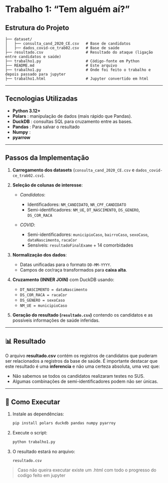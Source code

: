 

# Trabalho 1: “Tem alguém aí?”


## Estrutura do Projeto

```
├── dataset/
│   ├── consulta_cand_2020_CE.csv   # Base de candidatos
│   ├── dados_covid-ce_trab02.csv   # Base de saúde
├── resultado.csv                   # Resultado do ataque (ligação entre candidatos e saúde)
├── trabalho1.py                    # Código-fonte em Python
├── README.md                       # Este arquivo
├── trabalho1.py                    # Onde foi feito o trabalho e depois passado para jupyter
├── trabalho1.html                  # Jupyter convertido em html

```

---

##  Tecnologias Utilizadas

* **Python 3.12+**
* **Polars** : manipulação de dados (mais rápido que Pandas).
* **DuckDB** : consultas SQL para cruzamento entre as bases.
* **Pandas** : Para salvar o resultado 
* **Numpy**  : 
* **pyarrow**
---

##  Passos da Implementação

1. **Carregamento dos datasets** (`consulta_cand_2020_CE.csv` e `dados_covid-ce_trab02.csv`).
2. **Seleção de colunas de interesse**:

   * *Candidatos*:

     * Identificadores: `NM_CANDIDATO`, `NR_CPF_CANDIDATO`
     * Semi-identificadores: `NM_UE`, `DT_NASCIMENTO`, `DS_GENERO`, `DS_COR_RACA`
   * *COVID*:

     * Semi-identificadores: `municipioCaso`, `bairroCaso`, `sexoCaso`, `dataNascimento`, `racaCor`
     * Sensíveis: `resultadoFinalExame` + 14 comorbidades
3. **Normalização dos dados**:

   * Datas unificadas para o formato `DD-MM-YYYY`.
   * Campos de cor/raça transformados para **caixa alta**.

4. **Cruzamento (INNER JOIN)** com DuckDB usando:

   * `DT_NASCIMENTO = dataNascimento`
   * `DS_COR_RACA = racaCor`
   * `DS_GENERO = sexoCaso`
   * `NM_UE = municipioCaso`

5. **Geração do resultado (`resultado.csv`)** contendo os candidatos e as possíveis informações de saúde inferidas.

---

## 📊 Resultado

O arquivo **resultado.csv** contém os registros de candidatos que puderam ser relacionados a registros da base de saúde.
É importante destacar que este resultado é uma **inferencia** e não uma certeza absoluta, uma vez que:

* Não sabemos se todos os candidatos realizaram testes no SUS.
* Algumas combinações de semi-identificadores podem não ser únicas.

---

## 📝 Como Executar

1. Instale as dependências:

   ```bash
   pip install polars duckdb pandas numpy pyarroy
   ```

2. Execute o script:

   ```bash
   python trabalho1.py
   ```
3. O resultado estará no arquivo:

   ```
   resultado.csv
   ```

> Caso não queira executar existe um .html com todo o progresso do codigo feito em jupyter